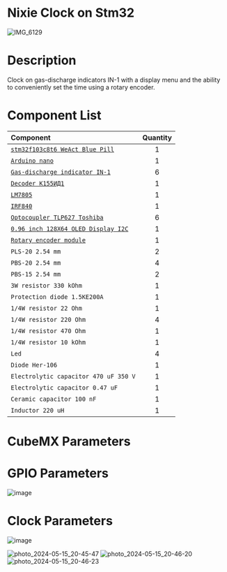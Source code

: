 # Nixie Clock on Stm32

![IMG_6129](https://github.com/Plan1x/Nixie-Clock/assets/114416461/68f45b04-168d-450d-81c9-750a2e87342e)

# Description
Clock on gas-discharge indicators IN-1 with a display menu and the ability to conveniently set the time using a rotary encoder.

# Component List

| Component | Quantity | 
| :-- | :-: | 
| [`stm32f103c8t6 WeAct Blue Pill`](https://stm32-base.org/boards/STM32F103C8T6-WeAct-Blue-Pill-Plus-Clone.html) |  1  | 
| [`Arduino nano`](https://store.arduino.cc/products/arduino-nano) | 1 | 
|[`Gas-discharge indicator IN-1`](https://www.swissnixie.com/tubes/IN1/)| 6 |
|[`Decoder K155ИД1`](https://fabacademy.org/2021/labs/bottrop/students/lars-mattern/projects/final-project/IV.%20Prototyping/2_k155id1/)| 1 |
|[`LM7805`](https://www.seeedstudio.com/blog/2019/10/30/lm7805-voltage-regulator-features-comparisons-lm317-and-more/#:~:text=The%20LM7805%20is%20a%20voltage,3%2DTerminal%20Regulators)| 1 |
|[`IRF840`](https://alltransistors.com/mosfet/transistor.php?transistor=2572)| 1 |
|[`Optocoupler TLP627 Toshiba`](https://www.allaboutcircuits.com/electronic-components/datasheet/TLP627-4%28F%29--Toshiba/)| 6 |
|[`0.96 inch 128X64 OLED Display I2C`](https://www.smart-prototyping.com/0-96-OLED-Display-IIC-New-Version) | 1 |
|[`Rotary encoder module`](https://www.tinytronics.nl/en/switches/manual-switches/rotary-encoders/rotary-encoder-module) | 1 |
|`PLS-20 2.54 mm`| 2 |
|`PBS-20 2.54 mm`| 4 |
|`PBS-15 2.54 mm`| 2 |
|`3W resistor 330 kOhm`| 1 |
|`Protection diode 1.5KE200A`| 1 |
|`1/4W resistor 22 Ohm`| 1 |
|`1/4W resistor 220 Ohm`| 4 |
|`1/4W resistor 470 Ohm`| 1 |
|`1/4W resistor 10 kOhm`| 1 |
|`Led`| 4 |
|`Diode Her-106`| 1 |
|`Electrolytic capacitor 470 uF 350 V`| 1 |
|`Electrolytic capacitor 0.47 uF`| 1 |
|`Ceramic capacitor 100 nF`| 1 |
|`Inductor 220 uH`| 1 |

#    CubeMX Parameters
# **GPIO Parameters**
![image](https://github.com/Plan1x/Nixie-Clock/assets/114416461/f29ff84e-5a69-4307-9134-2468627464ed)
# **Clock Parameters**
![image](https://github.com/Plan1x/Nixie-Clock/assets/114416461/b5045e7c-40f3-4989-a5a8-6ffa6105e6f5)









![photo_2024-05-15_20-45-47](https://github.com/Plan1x/Nixie-Clock/assets/114416461/8ef877aa-03d6-48f7-aa21-37d86a883bb0)
![photo_2024-05-15_20-46-20](https://github.com/Plan1x/Nixie-Clock/assets/114416461/ea606b9d-341f-4725-97be-287e10e3a602)
![photo_2024-05-15_20-46-23](https://github.com/Plan1x/Nixie-Clock/assets/114416461/ad136e3a-566c-47c8-8d84-5cc024ca7769)
